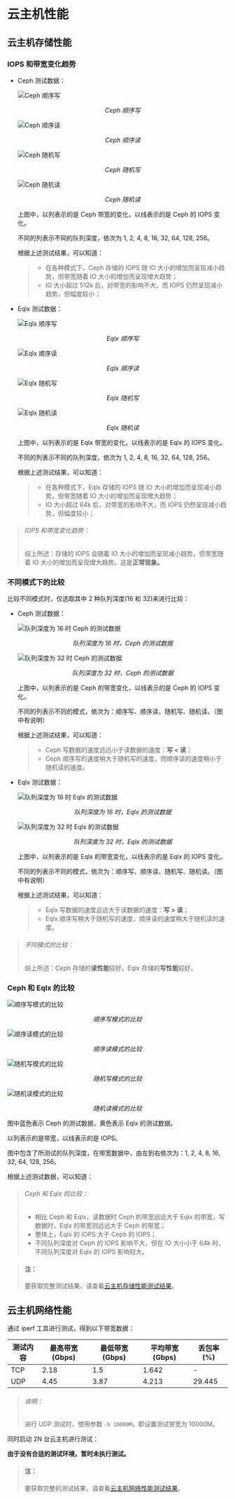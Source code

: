 # 云主机性能

## 云主机存储性能

### IOPS 和带宽变化趋势

* Ceph 测试数据：

  ![Ceph 顺序写](../pictures/ceph-write.png)
  <center><i>Ceph 顺序写</i></center>

  ![Ceph 顺序读](../pictures/ceph-read.png)
  <center><i>Ceph 顺序读</i></center>

  ![Ceph 随机写](../pictures/ceph-randwrite.png)
  <center><i>Ceph 随机写</i></center>

  ![Ceph 随机读](../pictures/ceph-randread.png)
  <center><i>Ceph 随机读</i></center>

  上图中，以列表示的是 Ceph 带宽的变化，以线表示的是 Ceph 的 IOPS 变化。

  不同的列表示不同的队列深度，依次为 1, 2, 4, 8, 16, 32, 64, 128, 256。

  根据上述测试结果，可以知道：

  > * 在各种模式下，Ceph 存储的 IOPS 随 IO 大小的增加而呈现减小趋势，但带宽随着 IO 大小的增加而呈现增大趋势；
  > * IO 大小超过 512k 后，对带宽的影响不大，而 IOPS 仍然呈现减小趋势，但幅度较小；

* Eqlx 测试数据：

  ![Eqlx 顺序写](../pictures/eqlx-write.png)
  <center><i>Eqlx 顺序写</i></center>

  ![Eqlx 顺序读](../pictures/eqlx-read.png)
  <center><i>Eqlx 顺序读</i></center>

  ![Eqlx 随机写](../pictures/eqlx-randwrite.png)
  <center><i>Eqlx 随机写</i></center>

  ![Eqlx 随机读](../pictures/eqlx-randread.png)
  <center><i>Eqlx 随机读</i></center>

  上图中，以列表示的是 Eqlx 带宽的变化，以线表示的是 Eqlx 的 IOPS 变化。

  不同的列表示不同的队列深度，依次为 1, 2, 4, 8, 16, 32, 64, 128, 256。

  根据上述测试结果，可以知道：

  > * 在各种模式下，Eqlx 存储的 IOPS 随 IO 大小的增加而呈现减小趋势，但带宽随着 IO 大小的增加而呈现增大趋势；
  > * IO 大小超过 64k 后，对带宽的影响不大，而 IOPS 仍然呈现减小趋势，但幅度较小；

> ###### IOPS 和带宽变化趋势：
> 综上所述：存储的 IOPS 会随着 IO 大小的增加而呈现减小趋势，但带宽随着 IO 大小的增加而呈现增大趋势。这是**正常现象。**

### 不同模式下的比较

比较不同模式时，仅选取其中 2 种队列深度(16 和 32)来进行比较：

* Ceph 测试数据：

  ![队列深度为 16 时 Ceph 的测试数据](../pictures/ceph-16.png)
  <center><i>队列深度为 16 时，Ceph 的测试数据</i></center>

  ![队列深度为 32 时 Ceph 的测试数据](../pictures/ceph-32.png)
  <center><i>队列深度为 32 时，Ceph 的测试数据</i></center>

  上图中，以列表示的是 Ceph 的带宽变化，以线表示的是 Ceph 的 IOPS 变化。

  不同的列表示不同的模式，依次为：顺序写、顺序读、随机写、随机读。（图中有说明）

  根据上述测试结果，可以知道：

  > * Ceph 写数据的速度远远小于读数据的速度：**写 < 读**；
  > * Ceph 顺序写的速度稍大于随机写的速度，而顺序读的速度稍小于随机读的速度。

* Eqlx 测试数据：

  ![队列深度为 16 时 Eqlx 的测试数据](../pictures/eqlx-16.png)
  <center><i>队列深度为 16 时，Eqlx 的测试数据</i></center>

  ![队列深度为 32 时 Eqlx 的测试数据](../pictures/eqlx-32.png)
  <center><i>队列深度为 32 时，Eqlx 的测试数据</i></center>

  上图中，以列表示的是 Eqlx 的带宽变化，以线表示的是 Eqlx 的 IOPS 变化。

  不同的列表示不同的模式，依次为：顺序写、顺序读、随机写、随机读。（图中有说明）

  根据上述测试结果，可以知道：

  > * Eqlx 写数据的速度远远大于读数据的速度：**写 > 读**；
  > * Eqlx 顺序写稍大于随机写的速度，顺序读的速度稍大于随机读的速度。

> ###### 不同模式的比较：
> 综上所述：Ceph 存储的**读性能**较好，Eqlx 存储的**写性能**较好。

### Ceph 和 Eqlx 的比较

![顺序写模式的比较](../pictures/write-ceph-eqlx.png)
<center><i>顺序写模式的比较</i></center>

![顺序读模式的比较](../pictures/read-ceph-eqlx.png)
<center><i>顺序读模式的比较</i></center>

![随机写模式的比较](../pictures/randwrite-ceph-eqlx.png)
<center><i>随机写模式的比较</i></center>

![随机读模式的比较](../pictures/randread-ceph-eqlx.png)
<center><i>随机读模式的比较</i></center>

图中蓝色表示 Ceph 的测试数据，黄色表示 Eqlx 的测试数据。

以列表示的是带宽，以线表示的是 IOPS。

图中包含了所测试的队列深度，在带宽数据中，由左到右依次为：1, 2, 4, 8, 16, 32, 64, 128, 256。

根据上述测试数据，可以知道：

> ###### Ceph 和 Eqlx 的比较：
> * 相比 Ceph 和 Eqlx，读数据时 Ceph 的带宽远远大于 Eqlx 的带宽，写数据时，Eqlx 的带宽则远远大于 Ceph 的带宽；
> * 整体上，Eqlx 的 IOPS 大于 Ceph 的 IOPS；
> * 不同队列深度对 Ceph 的 IOPS 影响不大，但在 IO 大小小于 64k 时，不同队列深度对 Eqlx 的 IOPS 影响较大。

> #### 注：
> 要获取完整测试结果，请查看[云主机存储性能测试结果](http://192.168.1.4/rally_report/vm/disk_output/)。

## 云主机网络性能

通过 iperf 工具进行测试，得到以下带宽数据：

|测试内容|最高带宽(Gbps)|最低带宽(Gbps)|平均带宽(Gbps)|丢包率(%)|
|--------|--------------|--------------|--------------|------|
|TCP|2.18|1.5|1.642|-|
|UDP|4.45|3.87|4.213|29.445|

> ###### 说明：
> 进行 UDP 测试时，使用参数 `-b 10000M`，即设置测试带宽为 10000M。

同时启动 2N 台云主机进行测试：

**由于没有合适的测试环境，暂时未执行测试。**

> #### 注：
> 要获取完整的测试结果，请查看[云主机网络性能测试结果](http://192.168.1.4/rally_report/vm/network_output/)。
